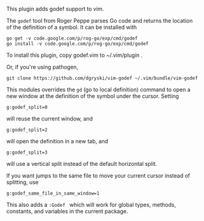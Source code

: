 
This plugin adds godef support to vim.

The `godef` tool from Roger Peppe parses Go code and returns the location of
the definition of a symbol.  It can be installed with

    go get -v code.google.com/p/rog-go/exp/cmd/godef
    go install -v code.google.com/p/rog-go/exp/cmd/godef

To install this plugin, copy godef.vim to ~/.vim/plugin .

Or, if you're using pathogen, 

    git clone https://github.com/dgryski/vim-godef ~/.vim/bundle/vim-godef

This modules overrides the `gd` (go to local definition) command to open a new
window at the definition of the symbol under the cursor.  Setting

    g:godef_split=0

will reuse the current window, and

    g:godef_split=2

will open the definition in a new tab, and

    g:godef_split=3

will use a vertical split instead of the default horizontal split.

If you want jumps to the same file to move your current cursor instead of splitting, use

    g:godef_same_file_in_same_window=1

This also adds a `:Godef ` which will work for global types, methods,
constants, and variables in the current package.
